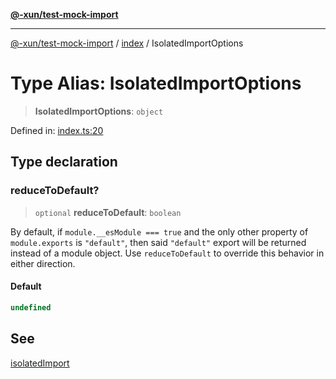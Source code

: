 [**@-xun/test-mock-import**](../../README.md)

***

[@-xun/test-mock-import](../../README.md) / [index](../README.md) / IsolatedImportOptions

# Type Alias: IsolatedImportOptions

> **IsolatedImportOptions**: `object`

Defined in: [index.ts:20](https://github.com/Xunnamius/test-utils/blob/1df65121d10d402c0b61b1fd2d7f30e0ea836dbe/packages/test-mock-import/src/index.ts#L20)

## Type declaration

### reduceToDefault?

> `optional` **reduceToDefault**: `boolean`

By default, if `module.__esModule === true` and the only other property of
`module.exports` is `"default"`, then said `"default"` export will be
returned instead of a module object. Use `reduceToDefault` to override this
behavior in either direction.

#### Default

```ts
undefined
```

## See

[isolatedImport](../functions/isolatedImport.md)
